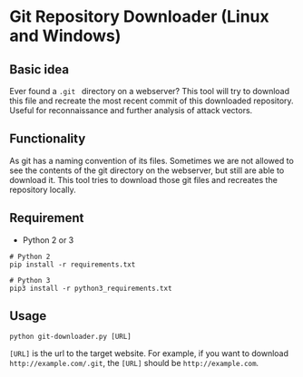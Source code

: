 # Git Repository Downloader (Linux and Windows)
## Basic idea
Ever found a `.git ` directory on a webserver? This tool will try to download this file and recreate the most recent commit of this downloaded repository. Useful for reconnaissance and further analysis of attack vectors.

## Functionality
As git has a naming convention of its files. Sometimes we are not allowed to see the contents of the git directory on the webserver, but still are able to download it. This tool tries to download those git files and recreates the repository locally.


## Requirement

- Python 2 or 3

```
# Python 2
pip install -r requirements.txt

# Python 3
pip3 install -r python3_requirements.txt
```



## Usage

```
python git-downloader.py [URL]
```

`[URL]` is the url to the target website. For example, if you want to download `http://example.com/.git`, the `[URL]` should be `http://example.com`.
